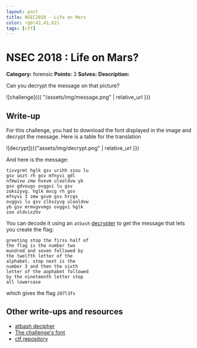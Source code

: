 ```yaml
---
layout: post
title: NSEC2018 - Life on Mars
color: rgb(42,41,62)
tags: [ctf]
---
```


# NSEC 2018 : Life on Mars?

**Category:** forensic
**Points:** 3
**Solves:**
**Description:**

Can you decrypt the message on that picture?

![challenge]({{ "/assets/img/message.png" | relative_url }})

## Write-up

For this challenge, you had to download the font displayed in the image and decrypt the message. Here is a table for the translation

![decrypt]({{"assets/img/decrypt.png" | relative_url }})

And here is the message:

```
tivvgrmt hglk gsv urihh szou lu
gsv uozt rh gsv mfnyvi gdl
nfmwivw zmw hvevm ulooldvw yb
gsv gdvougs ovggvi lu gsv
zokszyvg. hglk mvcg rh gsv
mfnyvi 3 zmw gsvm gsv hrcgs
ovggvi lu gsv zlkszyvg ulooldvw
yb gsv mrmvgvvmgs ovggvi hglk
zoo oldvixzhv
```

You can decode it using an `atbash` [decrypter](http://crypto.interactive-maths.com/atbash-cipher.html) to get the message that lets you create the flag:

```
greeting stop the firss half of
the flag is the number two
mundred and seven followed by
the twelfth letter of the
alphabet. stop next is the
number 3 and then the sixth
letter of the aophabet followed
by the nineteenth letter stop
all lowercase
```

which gives the flag `207l3fs`

## Other write-ups and resources

- [atbash decipher](http://crypto.interactive-maths.com/atbash-cipher.html)
- [The challenge's font](http://www.1001fonts.com/bit-blocks-ttf-brk-font.html)
- [ctf repository](https://github.com/ctfs/write-ups-2018)